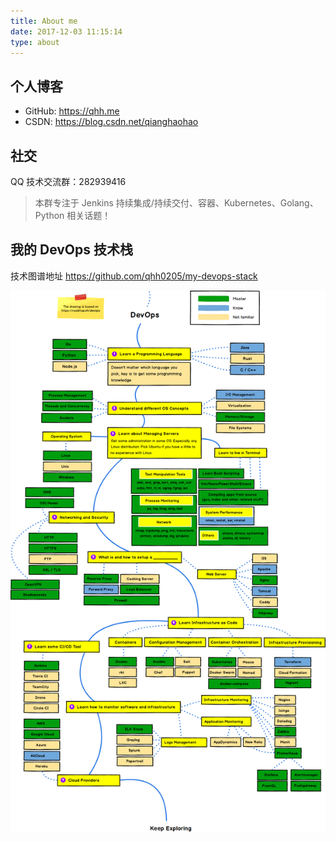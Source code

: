 ```yaml
---
title: About me
date: 2017-12-03 11:15:14
type: about
---
```

## 个人博客
- GitHub: https://qhh.me
- CSDN: https://blog.csdn.net/qianghaohao

## 社交
QQ 技术交流群：282939416
>本群专注于 Jenkins 持续集成/持续交付、容器、Kubernetes、Golang、Python 相关话题！

## 我的 DevOps 技术栈
技术图谱地址 https://github.com/qhh0205/my-devops-stack

![](/images/my-devops-stack.png)

